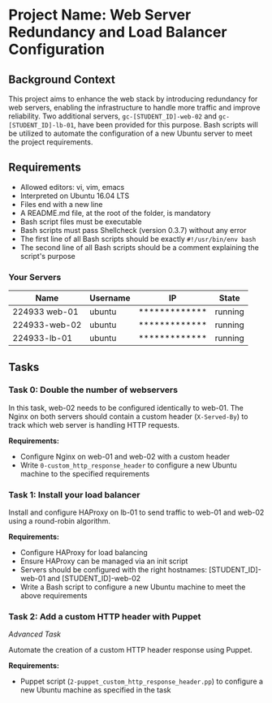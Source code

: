 # Project Name: Web Server Redundancy and Load Balancer Configuration

## Background Context

This project aims to enhance the web stack by introducing redundancy for web servers, enabling the infrastructure to handle more traffic and improve reliability. Two additional servers, `gc-[STUDENT_ID]-web-02` and `gc-[STUDENT_ID]-lb-01`, have been provided for this purpose. Bash scripts will be utilized to automate the configuration of a new Ubuntu server to meet the project requirements.

## Requirements

- Allowed editors: vi, vim, emacs
- Interpreted on Ubuntu 16.04 LTS
- Files end with a new line
- A README.md file, at the root of the folder, is mandatory
- Bash script files must be executable
- Bash scripts must pass Shellcheck (version 0.3.7) without any error
- The first line of all Bash scripts should be exactly `#!/usr/bin/env bash`
- The second line of all Bash scripts should be a comment explaining the script's purpose

### Your Servers

| Name                | Username | IP              | State   |
| ------------------- | -------- | --------------- | ------- |
| 224933 web-01       | ubuntu   | *************   | running |
| 224933-web-02       | ubuntu   | *************   | running |
| 224933-lb-01        | ubuntu   | *************   | running |

## Tasks

### Task 0: Double the number of webservers

In this task, web-02 needs to be configured identically to web-01. The Nginx on both servers should contain a custom header (`X-Served-By`) 
to track which web server is handling HTTP requests.

**Requirements:**

- Configure Nginx on web-01 and web-02 with a custom header
- Write `0-custom_http_response_header` to configure a new Ubuntu machine to the specified requirements

### Task 1: Install your load balancer

Install and configure HAProxy on lb-01 to send traffic to web-01 and web-02 using a round-robin algorithm.

**Requirements:**

- Configure HAProxy for load balancing
- Ensure HAProxy can be managed via an init script
- Servers should be configured with the right hostnames: [STUDENT_ID]-web-01 and [STUDENT_ID]-web-02
- Write a Bash script to configure a new Ubuntu machine to meet the above requirements

### Task 2: Add a custom HTTP header with Puppet

*Advanced Task*

Automate the creation of a custom HTTP header response using Puppet.

**Requirements:**

- Puppet script (`2-puppet_custom_http_response_header.pp`) to configure a new Ubuntu machine as specified in the task
